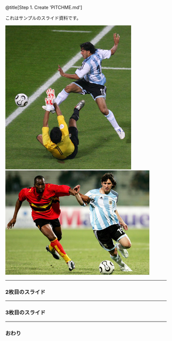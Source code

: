 @title[Step 1. Create 'PITCHME.md']


これはサンプルのスライド資料です。

![Logo](assets/20060625_1432_450.jpg)
![Logo](assets/20060531_0274_450.jpg)

---


### 2枚目のスライド


---


### 3枚目のスライド


---


### おわり

